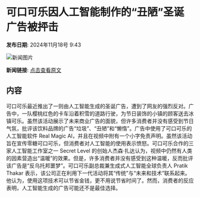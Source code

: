 # 可口可乐因人工智能制作的“丑陋”圣诞广告被抨击

**发布日期**: 2024年11月18号 9:43

![新闻图片](https://pic.chinaz.com/thumb/2024/1118/24111809414522744801.jpg)

**新闻链接**: [点击查看原文](https://www.aibase.com/zh/news/13284)

## 内容

可口可乐最近推出了一则由人工智能生成的圣诞广告，遭到了网友的强烈反对。广告中，一队樱桃红色的卡车沿着积雪的道路行驶，为节日装饰的小镇的顾客送去冰镇可乐。虽然该活动展示了未来商业广告的面貌，但许多消费者并没有感受到节日气氛，批评该饮料品牌的广告“垃圾”、“丑陋”和“懒惰”。广告中使用了可口可乐的人工智能软件 Real Magic AI，并且在视频中附有一个小字免责声明。虽然该活动旨在宣传零糖可口可乐，但消费者对人工智能的使用表示愤怒。可口可乐合作的三家人工智能工作室之一 Secret Level 的创始人杰森·扎达认为，视频中仍然有人类的因素营造出“温暖”的效果。但是，许多消费者并没有感受到这种温暖，反而批评该广告是“反乌托邦噩梦”。可口可乐副总裁兼生成式人工智能全球负责人 Pratik Thakar 表示，该公司正在利用下一代活动将其“传统”与“未来和技术”联系起来。他认为，使用这项技术可以节省金钱，更不用说节省时间了。然而，消费者的反应表明，人工智能生成的广告可能还不是最佳选择。

